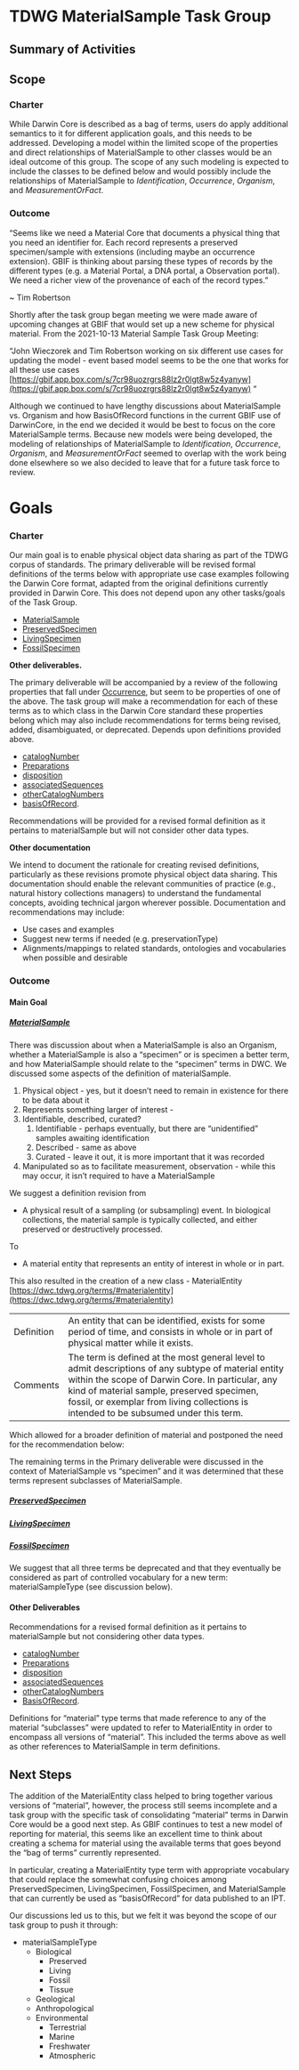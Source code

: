 # TDWG MaterialSample Task Group

## Summary of Activities

## Scope

### Charter

While Darwin Core is described as a bag of terms, users do apply additional semantics to it for different application goals, and this needs to be addressed. Developing a model within the limited scope of the properties and direct relationships of MaterialSample to other classes would be an ideal outcome of this group. The scope of any such modeling is expected to include the classes to be defined below and would possibly include the relationships of MaterialSample to _Identification_, _Occurrence_, _Organism_, and _MeasurementOrFact_.

### Outcome

“Seems like we need a Material Core that documents a physical thing that you need an identifier for. Each record represents a preserved specimen/sample with extensions (including maybe an occurrence extension). GBIF is thinking about parsing these types of records by the different types (e.g. a Material Portal, a DNA portal, a Observation portal). We need a richer view of the provenance of each of the record types.”

~ Tim Robertson

Shortly after the task group began meeting we were made aware of upcoming changes at GBIF that would set up a new scheme for physical material. From the 2021-10-13 Material Sample Task Group Meeting:


“John Wieczorek and Tim Robertson working on six different use cases for updating the model - event based model seems to be the one that works for all these use cases [https://gbif.app.box.com/s/7cr98uozrgrs88lz2r0lgt8w5z4yanyw](https://gbif.app.box.com/s/7cr98uozrgrs88lz2r0lgt8w5z4yanyw) “

Although we continued to have lengthy discussions about MaterialSample vs. Organism and how BasisOfRecord functions in the current GBIF use of DarwinCore, in the end we decided it would be best to focus on the core MaterialSample terms. Because new models were being developed, the modeling of relationships of MaterialSample to _Identification_, _Occurrence_, _Organism_, and _MeasurementOrFact_ seemed to overlap with the work being done elsewhere so we also decided to leave that for a future task force to review.


# Goals

### Charter

Our main goal is to enable physical object data sharing as part of the TDWG corpus of standards. The primary deliverable will be revised formal definitions of the terms below with appropriate use case examples following the Darwin Core format, adapted from the original definitions currently provided in Darwin Core. This does not depend upon any other tasks/goals of the Task Group.

* [MaterialSample](https://dwc.tdwg.org/terms/#materialsample) 
* [PreservedSpecimen](https://dwc.tdwg.org/terms/#preservedspecimen) 
* [LivingSpecimen](https://dwc.tdwg.org/terms/#livingspecimen) 
* [FossilSpecimen](https://dwc.tdwg.org/terms/#fossilspecimen) 

**Other deliverables.**

The primary deliverable will be accompanied by a review of the following properties that fall under [Occurrence](https://dwc.tdwg.org/terms/#occurrence), but seem to be properties of one of the above. The task group will make a recommendation for each of these terms as to which class in the Darwin Core standard these properties belong which may also include recommendations for terms being revised, added, disambiguated, or deprecated. Depends upon definitions provided above.

* [catalogNumber](https://dwc.tdwg.org/terms/#dwc:catalogNumber) 
* [Preparations](https://dwc.tdwg.org/terms/#dwc:preparations) 
* [disposition](https://dwc.tdwg.org/terms/#dwc:disposition) 
* [associatedSequences](https://dwc.tdwg.org/terms/#dwc:associatedSequences) 
* [otherCatalogNumbers](https://dwc.tdwg.org/terms/#dwc:otherCatalogNumbers) 
* [basisOfRecord](https://dwc.tdwg.org/terms/#dwc:basisOfRecord). 

Recommendations will be provided for a revised formal definition as it pertains to materialSample but will not consider other data types.

**Other documentation**

We intend to document the rationale for creating revised definitions, particularly as these revisions promote physical object data sharing. This documentation should enable the relevant communities of practice (e.g., natural history collections managers) to understand the fundamental concepts, avoiding technical jargon wherever possible. Documentation and recommendations may include:

* Use cases and examples
* Suggest new terms if needed (e.g. preservationType)
* Alignments/mappings to related standards, ontologies and vocabularies when possible and desirable


### Outcome


#### Main Goal


##### [MaterialSample](https://dwc.tdwg.org/terms/#materialsample)

There was discussion about when a MaterialSample is also an Organism, whether a MaterialSample is also a “specimen” or is specimen a better term, and how MaterialSample should relate to the “specimen” terms in DWC. We discussed some aspects of the definition of materialSample. 

1. Physical object - yes, but it doesn’t need to remain in existence for there to be data about it
2. Represents something larger of interest - 
3. Identifiable, described, curated? 
    1. Identifiable - perhaps eventually, but there are “unidentified” samples awaiting identification
    2. Described - same as above
    3. Curated - leave it out, it is more important that it was recorded
4. Manipulated so as to facilitate measurement, observation - while this may occur, it isn’t required to have a MaterialSample

We suggest a definition revision from

- A physical result of a sampling (or subsampling) event. In biological collections, the material sample is typically collected, and either preserved or destructively processed.

To

- A material entity that represents an entity of interest in whole or in part.

This also resulted in the creation of a new class - MaterialEntity [https://dwc.tdwg.org/terms/#materialentity](https://dwc.tdwg.org/terms/#materialentity) 


<table>
  <tr>
   <td>
    Definition
   </td>
   <td>
    An entity that can be identified, exists for some period of time, and consists in whole or in part of physical matter while it exists.
   </td>
  </tr>
  <tr>
   <td>
    Comments
   </td>
   <td>
    The term is defined at the most general level to admit descriptions of any subtype of material entity within the scope of Darwin Core. In particular, any kind of material sample, preserved specimen, fossil, or exemplar from living collections is intended to be subsumed under this term.
   </td>
  </tr>
</table>


Which allowed for a broader definition of material and postponed the need for the recommendation below:


The remaining terms in the Primary deliverable were discussed in the context of MaterialSample vs “specimen” and it was determined that these terms represent subclasses of MaterialSample.


##### [PreservedSpecimen](https://dwc.tdwg.org/terms/#preservedspecimen) 


##### [LivingSpecimen](https://dwc.tdwg.org/terms/#livingspecimen) 


##### [FossilSpecimen](https://dwc.tdwg.org/terms/#fossilspecimen) 


We suggest that all three terms be deprecated and that they eventually be considered as part of controlled vocabulary for a new term: materialSampleType (see discussion below).


#### Other Deliverables

Recommendations for a revised formal definition as it pertains to materialSample but  not considering other data types.

* [catalogNumber](https://dwc.tdwg.org/terms/#dwc:catalogNumber) 
* [Preparations](https://dwc.tdwg.org/terms/#dwc:preparations) 
* [disposition](https://dwc.tdwg.org/terms/#dwc:disposition) 
* [associatedSequences](https://dwc.tdwg.org/terms/#dwc:associatedSequences) 
* [otherCatalogNumbers](https://dwc.tdwg.org/terms/#dwc:otherCatalogNumbers) 
* [BasisOfRecord](https://dwc.tdwg.org/terms/#dwc:basisOfRecord). 

Definitions for “material” type terms that made reference to any of the material “subclasses” were updated to refer to MaterialEntity in order to encompass all versions of “material”. This included the terms above as well as other references to MaterialSample in term definitions.


## Next Steps

The addition of the MaterialEntity class helped to bring together various versions of “material”, however, the process still seems incomplete and a task group with the specific task of consolidating “material” terms in Darwin Core would be a good next step. As GBIF continues to test a new model of reporting for material, this seems like an excellent time to think about creating a schema for material using the available terms that goes beyond the “bag of terms” currently represented.

In particular, creating a MaterialEntity type term with appropriate vocabulary that could replace the somewhat confusing choices among PreservedSpecimen, LivingSpecimen, FossilSpecimen, and MaterialSample that can currently be used as “basisOfRecord” for data published to an IPT.

Our discussions led us to this, but we felt it was beyond the scope of our task group to push it through:

* materialSampleType
    * Biological 
        * Preserved
        * Living
        * Fossil
        * Tissue
    * Geological
    * Anthropological
    * Environmental
        * Terrestrial
        * Marine
        * Freshwater
        * Atmospheric

